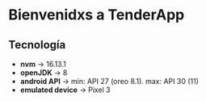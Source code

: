 # Bienvenidxs a TenderApp

## Tecnología

- **nvm** -> 16.13.1
- **openJDK** -> 8
- **android API** -> min: API 27 (oreo 8.1). max: API 30 (11)
- **emulated device** -> Pixel 3
